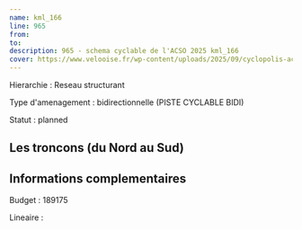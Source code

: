 ```yaml
---
name: kml_166 
line: 965
from: 
to:  
description: 965 - schema cyclable de l'ACSO 2025 kml_166 
cover: https://www.velooise.fr/wp-content/uploads/2025/09/cyclopolis-acso-default.jpg
---
```

Hierarchie : Reseau structurant

Type d'amenagement : bidirectionnelle (PISTE CYCLABLE BIDI)

Statut : planned

## Les troncons (du Nord au Sud)

## Informations complementaires

Budget  : 189175 

Lineaire :

